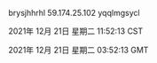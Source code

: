 brysjhhrhl 59.174.25.102 yqqlmgsycl

2021年 12月 21日 星期二 11:52:13 CST

2021年 12月 21日 星期二 03:52:13 GMT
